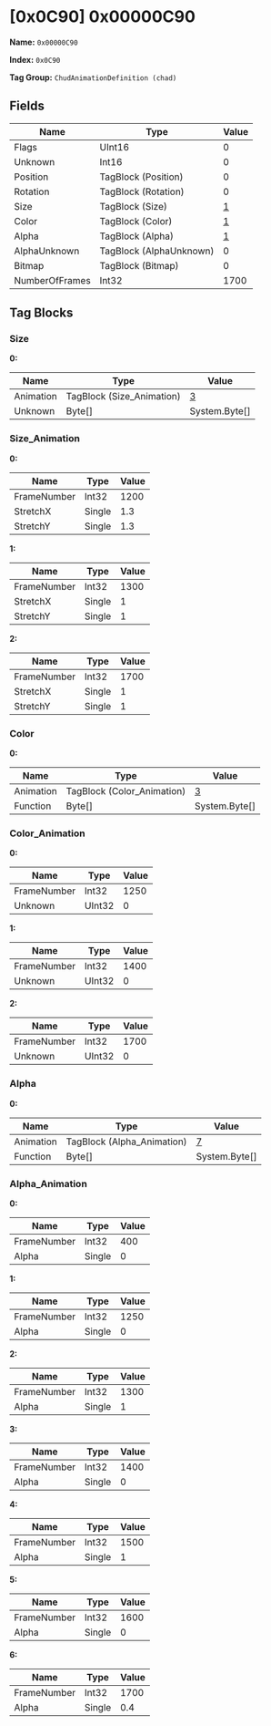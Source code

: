 # [0x0C90] 0x00000C90

**Name:** ```0x00000C90```

**Index:** ```0x0C90```

**Tag Group:** ```ChudAnimationDefinition (chad)```

## Fields

Name	| Type	| Value
---	|---	|---	|
Flags	|UInt16	|0
Unknown	|Int16	|0
Position	|TagBlock (Position)	|0
Rotation	|TagBlock (Rotation)	|0
Size	|TagBlock (Size)	|[1](#size)
Color	|TagBlock (Color)	|[1](#color)
Alpha	|TagBlock (Alpha)	|[1](#alpha)
AlphaUnknown	|TagBlock (AlphaUnknown)	|0
Bitmap	|TagBlock (Bitmap)	|0
NumberOfFrames	|Int32	|1700


## Tag Blocks

### Size

**0:**

Name	| Type	| Value
---	|---	|---	|
Animation	|TagBlock (Size_Animation)	|[3](#size_animation)
Unknown	|Byte[]	|System.Byte[]


### Size_Animation

**0:**

Name	| Type	| Value
---	|---	|---	|
FrameNumber	|Int32	|1200
StretchX	|Single	|1.3
StretchY	|Single	|1.3


**1:**

Name	| Type	| Value
---	|---	|---	|
FrameNumber	|Int32	|1300
StretchX	|Single	|1
StretchY	|Single	|1


**2:**

Name	| Type	| Value
---	|---	|---	|
FrameNumber	|Int32	|1700
StretchX	|Single	|1
StretchY	|Single	|1


### Color

**0:**

Name	| Type	| Value
---	|---	|---	|
Animation	|TagBlock (Color_Animation)	|[3](#color_animation)
Function	|Byte[]	|System.Byte[]


### Color_Animation

**0:**

Name	| Type	| Value
---	|---	|---	|
FrameNumber	|Int32	|1250
Unknown	|UInt32	|0


**1:**

Name	| Type	| Value
---	|---	|---	|
FrameNumber	|Int32	|1400
Unknown	|UInt32	|0


**2:**

Name	| Type	| Value
---	|---	|---	|
FrameNumber	|Int32	|1700
Unknown	|UInt32	|0


### Alpha

**0:**

Name	| Type	| Value
---	|---	|---	|
Animation	|TagBlock (Alpha_Animation)	|[7](#alpha_animation)
Function	|Byte[]	|System.Byte[]


### Alpha_Animation

**0:**

Name	| Type	| Value
---	|---	|---	|
FrameNumber	|Int32	|400
Alpha	|Single	|0


**1:**

Name	| Type	| Value
---	|---	|---	|
FrameNumber	|Int32	|1250
Alpha	|Single	|0


**2:**

Name	| Type	| Value
---	|---	|---	|
FrameNumber	|Int32	|1300
Alpha	|Single	|1


**3:**

Name	| Type	| Value
---	|---	|---	|
FrameNumber	|Int32	|1400
Alpha	|Single	|0


**4:**

Name	| Type	| Value
---	|---	|---	|
FrameNumber	|Int32	|1500
Alpha	|Single	|1


**5:**

Name	| Type	| Value
---	|---	|---	|
FrameNumber	|Int32	|1600
Alpha	|Single	|0


**6:**

Name	| Type	| Value
---	|---	|---	|
FrameNumber	|Int32	|1700
Alpha	|Single	|0.4


